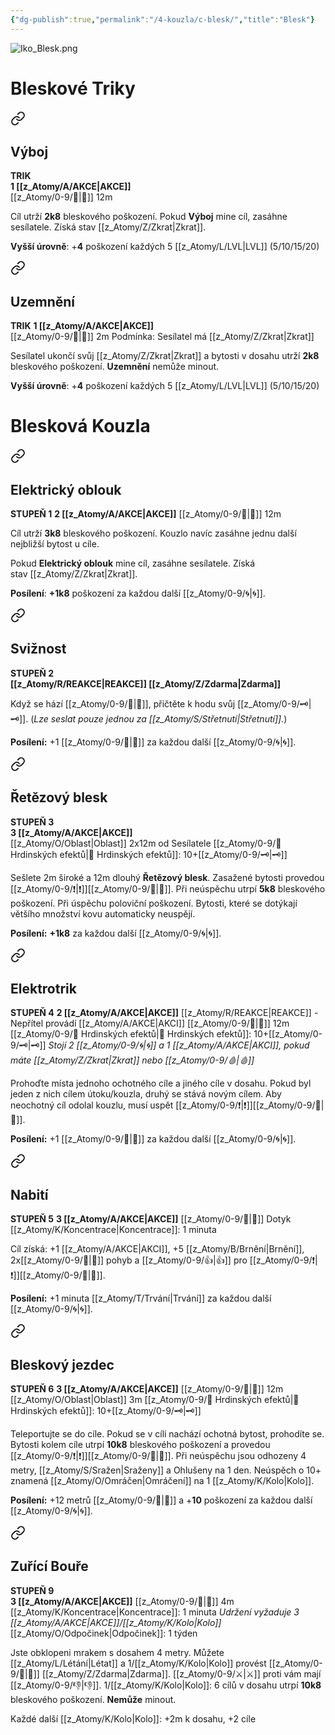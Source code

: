 ```yaml
---
{"dg-publish":true,"permalink":"/4-kouzla/c-blesk/","title":"Blesk"}
---
```


![Iko_Blesk.png](/img/user/z_img/Iko_Blesk.png)
# Bleskové Triky

<div class="transclusion internal-embed is-loaded"><a class="markdown-embed-link" href="/z-atomy/v/vyboj/" aria-label="Open link"><svg xmlns="http://www.w3.org/2000/svg" width="24" height="24" viewBox="0 0 24 24" fill="none" stroke="currentColor" stroke-width="2" stroke-linecap="round" stroke-linejoin="round" class="svg-icon lucide-link"><path d="M10 13a5 5 0 0 0 7.54.54l3-3a5 5 0 0 0-7.07-7.07l-1.72 1.71"></path><path d="M14 11a5 5 0 0 0-7.54-.54l-3 3a5 5 0 0 0 7.07 7.07l1.71-1.71"></path></svg></a><div class="markdown-embed">




## Výboj  
**TRIK**  
**1 [[z_Atomy/A/AKCE\|AKCE]]**  
[[z_Atomy/0-9/🏹\|🏹]] 12m

Cíl utrží **2k8** bleskového poškození. Pokud **Výboj** mine cíl, zasáhne sesílatele. Získá stav [[z_Atomy/Z/Zkrat\|Zkrat]].

**Vyšší úrovně**: +**4** poškození každých 5 [[z_Atomy/L/LVL\|LVL]] (5/10/15/20)

</div></div>


<div class="transclusion internal-embed is-loaded"><a class="markdown-embed-link" href="/z-atomy/u/uzemneni/" aria-label="Open link"><svg xmlns="http://www.w3.org/2000/svg" width="24" height="24" viewBox="0 0 24 24" fill="none" stroke="currentColor" stroke-width="2" stroke-linecap="round" stroke-linejoin="round" class="svg-icon lucide-link"><path d="M10 13a5 5 0 0 0 7.54.54l3-3a5 5 0 0 0-7.07-7.07l-1.72 1.71"></path><path d="M14 11a5 5 0 0 0-7.54-.54l-3 3a5 5 0 0 0 7.07 7.07l1.71-1.71"></path></svg></a><div class="markdown-embed">




## Uzemnění
**TRIK**
**1 [[z_Atomy/A/AKCE\|AKCE]]**  
[[z_Atomy/0-9/🫱\|🫱]] 2m
Podmínka: Sesílatel má [[z_Atomy/Z/Zkrat\|Zkrat]]

Sesílatel ukončí svůj [[z_Atomy/Z/Zkrat\|Zkrat]] a bytosti v dosahu utrží **2k8** bleskového poškození. 
**Uzemnění** nemůže minout.

**Vyšší úrovně**: +**4** poškození každých 5 [[z_Atomy/L/LVL\|LVL]] (5/10/15/20)

</div></div>

# Blesková Kouzla

<div class="transclusion internal-embed is-loaded"><a class="markdown-embed-link" href="/z-atomy/e/elektricky-oblouk/" aria-label="Open link"><svg xmlns="http://www.w3.org/2000/svg" width="24" height="24" viewBox="0 0 24 24" fill="none" stroke="currentColor" stroke-width="2" stroke-linecap="round" stroke-linejoin="round" class="svg-icon lucide-link"><path d="M10 13a5 5 0 0 0 7.54.54l3-3a5 5 0 0 0-7.07-7.07l-1.72 1.71"></path><path d="M14 11a5 5 0 0 0-7.54-.54l-3 3a5 5 0 0 0 7.07 7.07l1.71-1.71"></path></svg></a><div class="markdown-embed">




## Elektrický oblouk
**STUPEŇ 1**
**2 [[z_Atomy/A/AKCE\|AKCE]]**
[[z_Atomy/0-9/🏹\|🏹]] 12m

Cíl utrží **3k8** bleskového poškození.
Kouzlo navíc zasáhne jednu další nejbližší bytost u cíle.

Pokud **Elektrický oblouk** mine cíl, zasáhne sesílatele. Získá stav [[z_Atomy/Z/Zkrat\|Zkrat]].

**Posílení**: **+1k8** poškození za každou další [[z_Atomy/0-9/🌀\|🌀]].

</div></div>


<div class="transclusion internal-embed is-loaded"><a class="markdown-embed-link" href="/z-atomy/s/sviznost/" aria-label="Open link"><svg xmlns="http://www.w3.org/2000/svg" width="24" height="24" viewBox="0 0 24 24" fill="none" stroke="currentColor" stroke-width="2" stroke-linecap="round" stroke-linejoin="round" class="svg-icon lucide-link"><path d="M10 13a5 5 0 0 0 7.54.54l3-3a5 5 0 0 0-7.07-7.07l-1.72 1.71"></path><path d="M14 11a5 5 0 0 0-7.54-.54l-3 3a5 5 0 0 0 7.07 7.07l1.71-1.71"></path></svg></a><div class="markdown-embed">




## Svižnost  
**STUPEŇ 2**  
**[[z_Atomy/R/REAKCE\|REAKCE]] [[z_Atomy/Z/Zdarma\|Zdarma]]**

Když se hází [[z_Atomy/0-9/🏁\|🏁]], přičtěte k hodu svůj [[z_Atomy/0-9/🗝\|🗝]]. (*Lze seslat pouze jednou za [[z_Atomy/S/Střetnutí\|Střetnutí]].*)

**Posílení:** +1 [[z_Atomy/0-9/🏁\|🏁]] za každou další [[z_Atomy/0-9/🌀\|🌀]].

</div></div>


<div class="transclusion internal-embed is-loaded"><a class="markdown-embed-link" href="/z-atomy/r/retezovy-blesk/" aria-label="Open link"><svg xmlns="http://www.w3.org/2000/svg" width="24" height="24" viewBox="0 0 24 24" fill="none" stroke="currentColor" stroke-width="2" stroke-linecap="round" stroke-linejoin="round" class="svg-icon lucide-link"><path d="M10 13a5 5 0 0 0 7.54.54l3-3a5 5 0 0 0-7.07-7.07l-1.72 1.71"></path><path d="M14 11a5 5 0 0 0-7.54-.54l-3 3a5 5 0 0 0 7.07 7.07l1.71-1.71"></path></svg></a><div class="markdown-embed">




## Řetězový blesk
**STUPEŇ 3**  
**3 [[z_Atomy/A/AKCE\|AKCE]]**  
[[z_Atomy/O/Oblast\|Oblast]] 2x12m od Sesílatele
[[z_Atomy/0-9/📶 Hrdinských efektů\|📶 Hrdinských efektů]]: 10+[[z_Atomy/0-9/🗝\|🗝]]

Sešlete 2m široké a 12m dlouhý **Řetězový blesk**.
Zasažené bytosti provedou [[z_Atomy/0-9/❗\|❗]][[z_Atomy/0-9/🎯\|🎯]].
Při neúspěchu utrpí **5k8** bleskového poškození.
Při úspěchu poloviční poškození.
Bytosti, které se dotýkají většího množství kovu automaticky neuspějí.

**Posílení:** **+1k8** za každou další [[z_Atomy/0-9/🌀\|🌀]].

</div></div>


<div class="transclusion internal-embed is-loaded"><a class="markdown-embed-link" href="/z-atomy/e/elektrotrik/" aria-label="Open link"><svg xmlns="http://www.w3.org/2000/svg" width="24" height="24" viewBox="0 0 24 24" fill="none" stroke="currentColor" stroke-width="2" stroke-linecap="round" stroke-linejoin="round" class="svg-icon lucide-link"><path d="M10 13a5 5 0 0 0 7.54.54l3-3a5 5 0 0 0-7.07-7.07l-1.72 1.71"></path><path d="M14 11a5 5 0 0 0-7.54-.54l-3 3a5 5 0 0 0 7.07 7.07l1.71-1.71"></path></svg></a><div class="markdown-embed">




## Elektrotrik
**STUPEŇ 4**
**2 [[z_Atomy/A/AKCE\|AKCE]]**
[[z_Atomy/R/REAKCE\|REAKCE]] - Nepřítel provádí [[z_Atomy/A/AKCE\|AKCI]]
[[z_Atomy/0-9/🫱\|🫱]] 12m
[[z_Atomy/0-9/📶 Hrdinských efektů\|📶 Hrdinských efektů]]: 10+[[z_Atomy/0-9/🗝\|🗝]]
*Stojí 2 [[z_Atomy/0-9/🌀\|🌀]] a 1 [[z_Atomy/A/AKCE\|AKCI]], pokud máte [[z_Atomy/Z/Zkrat\|Zkrat]] nebo [[z_Atomy/0-9/🩸\|🩸]]*

Prohoďte místa jednoho ochotného cíle a jiného cíle v dosahu. Pokud byl jeden z nich cílem útoku/kouzla, druhý se stává novým cílem. Aby neochotný cíl odolal kouzlu, musí uspět [[z_Atomy/0-9/❗\|❗]][[z_Atomy/0-9/📖\|📖]].  

**Posílení:** +1 [[z_Atomy/0-9/📶\|📶]] za každou další [[z_Atomy/0-9/🌀\|🌀]].

</div></div>


<div class="transclusion internal-embed is-loaded"><a class="markdown-embed-link" href="/z-atomy/n/nabiti/" aria-label="Open link"><svg xmlns="http://www.w3.org/2000/svg" width="24" height="24" viewBox="0 0 24 24" fill="none" stroke="currentColor" stroke-width="2" stroke-linecap="round" stroke-linejoin="round" class="svg-icon lucide-link"><path d="M10 13a5 5 0 0 0 7.54.54l3-3a5 5 0 0 0-7.07-7.07l-1.72 1.71"></path><path d="M14 11a5 5 0 0 0-7.54-.54l-3 3a5 5 0 0 0 7.07 7.07l1.71-1.71"></path></svg></a><div class="markdown-embed">




## Nabití
**STUPEŇ 5**
**3 [[z_Atomy/A/AKCE\|AKCE]]**
[[z_Atomy/0-9/🫱\|🫱]] Dotyk
[[z_Atomy/K/Koncentrace\|Koncentrace]]: 1 minuta

Cíl získá: +1 [[z_Atomy/A/AKCE\|AKCI]], +5 [[z_Atomy/B/Brnění\|Brnění]], 2x[[z_Atomy/0-9/🏃\|🏃]] pohyb a [[z_Atomy/0-9/👍\|👍]] pro [[z_Atomy/0-9/❗\|❗]][[z_Atomy/0-9/🎯\|🎯]].

**Posílení:** +1 minuta [[z_Atomy/T/Trvání\|Trvání]] za každou další [[z_Atomy/0-9/🌀\|🌀]].

</div></div>


<div class="transclusion internal-embed is-loaded"><a class="markdown-embed-link" href="/z-atomy/b/bleskovy-jezdec/" aria-label="Open link"><svg xmlns="http://www.w3.org/2000/svg" width="24" height="24" viewBox="0 0 24 24" fill="none" stroke="currentColor" stroke-width="2" stroke-linecap="round" stroke-linejoin="round" class="svg-icon lucide-link"><path d="M10 13a5 5 0 0 0 7.54.54l3-3a5 5 0 0 0-7.07-7.07l-1.72 1.71"></path><path d="M14 11a5 5 0 0 0-7.54-.54l-3 3a5 5 0 0 0 7.07 7.07l1.71-1.71"></path></svg></a><div class="markdown-embed">




## Bleskový jezdec
**STUPEŇ 6**
**3 [[z_Atomy/A/AKCE\|AKCE]]**
[[z_Atomy/0-9/🏹\|🏹]] 12m
[[z_Atomy/O/Oblast\|Oblast]] 3m
[[z_Atomy/0-9/📶 Hrdinských efektů\|📶 Hrdinských efektů]]: 10+[[z_Atomy/0-9/🗝\|🗝]]

Teleportujte se do cíle. Pokud se v cíli nachází ochotná bytost, prohodíte se.
Bytosti kolem cíle utrpí **10k8** bleskového poškození a provedou [[z_Atomy/0-9/❗\|❗]][[z_Atomy/0-9/💪\|💪]]. Při neúspěchu jsou odhozeny 4 metry, [[z_Atomy/S/Sražen\|Sraženy]] a Ohlušeny na 1 den. Neúspěch o 10+ znamená [[z_Atomy/O/Omráčen\|Omráčení]] na 1 [[z_Atomy/K/Kolo\|Kolo]].

**Posílení:** +12 metrů [[z_Atomy/0-9/🏹\|🏹]] a +**10** poškození za každou další [[z_Atomy/0-9/🌀\|🌀]].

</div></div>


<div class="transclusion internal-embed is-loaded"><a class="markdown-embed-link" href="/z-atomy/z/zurici-boure/" aria-label="Open link"><svg xmlns="http://www.w3.org/2000/svg" width="24" height="24" viewBox="0 0 24 24" fill="none" stroke="currentColor" stroke-width="2" stroke-linecap="round" stroke-linejoin="round" class="svg-icon lucide-link"><path d="M10 13a5 5 0 0 0 7.54.54l3-3a5 5 0 0 0-7.07-7.07l-1.72 1.71"></path><path d="M14 11a5 5 0 0 0-7.54-.54l-3 3a5 5 0 0 0 7.07 7.07l1.71-1.71"></path></svg></a><div class="markdown-embed">




## Zuřící Bouře  
**STUPEŇ 9**  
**3 [[z_Atomy/A/AKCE\|AKCE]]**
[[z_Atomy/0-9/🫱\|🫱]] 4m
[[z_Atomy/K/Koncentrace\|Koncentrace]]: 1 minuta
*Udržení vyžaduje 3 [[z_Atomy/A/AKCE\|AKCE]]/[[z_Atomy/K/Kolo\|Kolo]]*
[[z_Atomy/O/Odpočinek\|Odpočinek]]: 1 týden

Jste obklopeni mrakem s dosahem 4 metry. 
Můžete [[z_Atomy/L/Létání\|Létat]] a 1/[[z_Atomy/K/Kolo\|Kolo]] provést [[z_Atomy/0-9/🥾\|🥾]] [[z_Atomy/Z/Zdarma\|Zdarma]]. [[z_Atomy/0-9/⚔️\|⚔️]] proti vám mají [[z_Atomy/0-9/👎\|👎]].
1/[[z_Atomy/K/Kolo\|Kolo]]: 6 cílů v dosahu utrpí **10k8** bleskového poškození. **Nemůže** minout.

Každé další [[z_Atomy/K/Kolo\|Kolo]]: +2m k dosahu, +2 cíle

</div></div>

